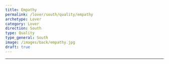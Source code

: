 ```yaml
---
title: Empathy
permalink: /lover/south/quality/empathy
archetype: Lover
category: Lover
direction: South
type: Quality
type_general: South
image: /images/back/empathy.jpg
draft: true
---
```


---
